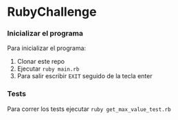 # RubyChallenge

### Inicializar el programa
Para inicializar el programa:
1. Clonar este repo
2. Ejecutar `ruby main.rb`
3. Para salir escribir `EXIT` seguido de la tecla enter

### Tests
Para correr los tests ejecutar `ruby get_max_value_test.rb`
